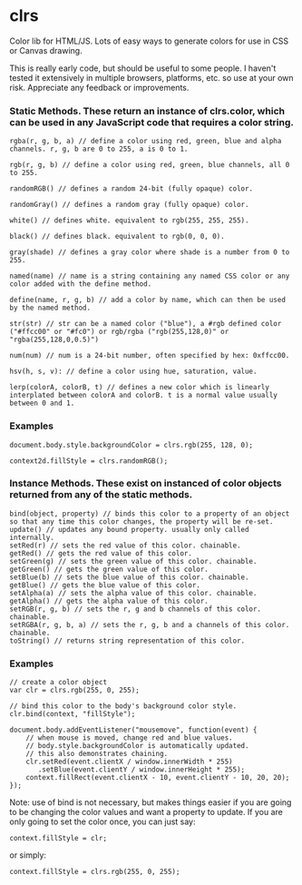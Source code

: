 clrs
====

Color lib for HTML/JS. Lots of easy ways to generate colors for use in CSS or Canvas drawing.

This is really early code, but should be useful to some people. I haven't tested it extensively in multiple browsers, platforms, etc. so use at your own risk. Appreciate any feedback or improvements.

### Static Methods. These return an instance of clrs.color, which can be used in any JavaScript code that requires a color string.

	rgba(r, g, b, a) // define a color using red, green, blue and alpha channels. r, g, b are 0 to 255, a is 0 to 1.

	rgb(r, g, b) // define a color using red, green, blue channels, all 0 to 255.
	
	randomRGB() // defines a random 24-bit (fully opaque) color.
	
	randomGray() // defines a random gray (fully opaque) color.
	
	white() // defines white. equivalent to rgb(255, 255, 255).
	
	black() // defines black. equivalent to rgb(0, 0, 0).
	
	gray(shade) // defines a gray color where shade is a number from 0 to 255.
	
	named(name) // name is a string containing any named CSS color or any color added with the define method.
	
	define(name, r, g, b) // add a color by name, which can then be used by the named method.

	str(str) // str can be a named color ("blue"), a #rgb defined color ("#ffcc00" or "#fc0") or rgb/rgba ("rgb(255,128,0)" or "rgba(255,128,0,0.5)")
	
	num(num) // num is a 24-bit number, often specified by hex: 0xffcc00.
	
	hsv(h, s, v): // define a color using hue, saturation, value.

	lerp(colorA, colorB, t) // defines a new color which is linearly interplated between colorA and colorB. t is a normal value usually between 0 and 1. 

### Examples

	document.body.style.backgroundColor = clrs.rgb(255, 128, 0);

	context2d.fillStyle = clrs.randomRGB();

### Instance Methods. These exist on instanced of color objects returned from any of the static methods.


	bind(object, property) // binds this color to a property of an object so that any time this color changes, the property will be re-set.
	update() // updates any bound property. usually only called internally.
	setRed(r) // sets the red value of this color. chainable.
	getRed() // gets the red value of this color.
	setGreen(g) // sets the green value of this color. chainable.
	getGreen() // gets the green value of this color.
	setBlue(b) // sets the blue value of this color. chainable.
	getBlue() // gets the blue value of this color.
	setAlpha(a) // sets the alpha value of this color. chainable.
	getAlpha() // gets the alpha value of this color.
	setRGB(r, g, b) // sets the r, g and b channels of this color. chainable.
	setRGBA(r, g, b, a) // sets the r, g, b and a channels of this color. chainable.
	toString() // returns string representation of this color. 

### Examples

	// create a color object
	var clr = clrs.rgb(255, 0, 255);

	// bind this color to the body's background color style.
	clr.bind(context, "fillStyle");

	document.body.addEventListener("mousemove", function(event) {
		// when mouse is moved, change red and blue values.
		// body.style.backgroundColor is automatically updated.
		// this also demonstrates chaining.
		clr.setRed(event.clientX / window.innerWidth * 255)
		   .setBlue(event.clientY / window.innerHeight * 255);
		context.fillRect(event.clientX - 10, event.clientY - 10, 20, 20);
	});

Note: use of bind is not necessary, but makes things easier if you are going to be changing the color values and want a property to update. If you are only going to set the color once, you can just say:

	context.fillStyle = clr;

or simply:

	context.fillStyle = clrs.rgb(255, 0, 255);
